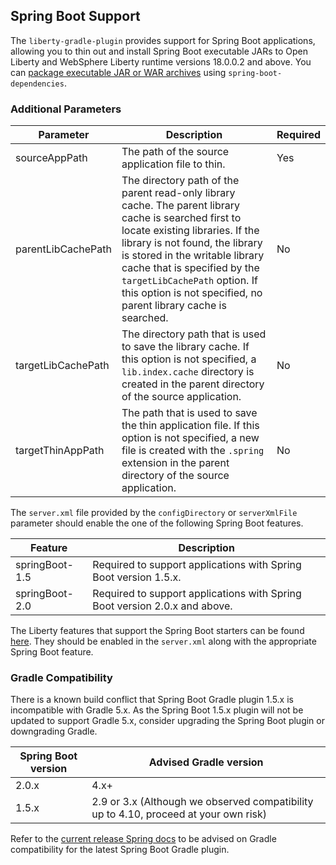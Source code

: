 ## Spring Boot Support

The `liberty-gradle-plugin` provides support for Spring Boot applications, allowing you to thin out and install Spring Boot executable JARs to Open Liberty and WebSphere Liberty runtime versions 18.0.0.2 and above. You can [package executable JAR or WAR archives](https://docs.spring.io/spring-boot/docs/2.3.3.RELEASE/gradle-plugin/reference/html/#packaging-executable) using `spring-boot-dependencies`.

### Additional Parameters

| Parameter | Description | Required |
| --------  | ----------- | -------  |
| sourceAppPath | The path of the source application file to thin. | Yes |
| parentLibCachePath | The directory path of the parent read-only library cache. The parent library cache is searched first to locate existing libraries. If the library is not found, the library is stored in the writable library cache that is specified by the `targetLibCachePath` option. If this option is not specified, no parent library cache is searched. | No |
| targetLibCachePath | The directory path that is used to save the library cache. If this option is not specified, a `lib.index.cache` directory is created in the parent directory of the source application. | No |
| targetThinAppPath | The path that is used to save the thin application file. If this option is not specified, a new file is created with the `.spring` extension in the parent directory of the source application. | No |

The `server.xml` file provided by the `configDirectory` or `serverXmlFile` parameter should enable the one of the following Spring Boot features.

| Feature | Description |
| ------- | ----------- |
| springBoot-1.5 | Required to support applications with Spring Boot version 1.5.x. |
| springBoot-2.0 | Required to support applications with Spring Boot version 2.0.x and above. |

The Liberty features that support the Spring Boot starters can be found [here](https://www.ibm.com/support/knowledgecenter/SSAW57_liberty/com.ibm.websphere.wlp.nd.multiplatform.doc/ae/rwlp_springboot.html). They should be enabled in the `server.xml` along with the appropriate Spring Boot feature.


### Gradle Compatibility

There is a known build conflict that Spring Boot Gradle plugin 1.5.x is incompatible with Gradle 5.x. As the Spring Boot 1.5.x plugin will not be updated to support Gradle 5.x, consider upgrading the Spring Boot plugin or downgrading Gradle. 

| Spring Boot version | Advised Gradle version |
| ------------------- | -------------- |
| 2.0.x | 4.x+ |
| 1.5.x | 2.9 or 3.x (Although we observed compatibility up to 4.10, proceed at your own risk)|

Refer to the [current release Spring docs](https://docs.spring.io/spring-boot/docs/current/gradle-plugin/reference/html/#introduction) to be advised on Gradle compatibility for the latest Spring Boot Gradle plugin.